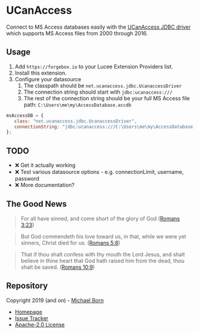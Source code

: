 # UCanAccess

Connect to MS Access databases easily with the [UCanAccess JDBC driver](http://ucanaccess.sourceforge.net/site.html) which supports MS Access files from 2000 through 2016.

## Usage

1. Add `https://forgebox.io` to your Lucee Extension Providers list.
2. Install this extension.
3. Configure your datasource
   1. The classpath should be `net.ucanaccess.jdbc.UcanaccessDriver`
   2. The connection string should start with `jdbc:ucanaccess:///`
   3. The rest of the connection string should be your full MS Access file path: `C:\Users\me\my\AccessDatabase.accdb`

```js
msAccessDB = {
   class: "net.ucanaccess.jdbc.UcanaccessDriver",
   connectionString: "jdbc:ucanaccess:///C:\Users\me\my\AccessDatabase.accdb"
};
```

## TODO

* ❌ Get it actually working
* ❌ Test various datasource options - e.g. connectionLimit, username, password
* ❌ More documentation?

## The Good News

> For all have sinned, and come short of the glory of God ([Romans 3:23](https://www.kingjamesbibleonline.org/Romans-3-23/))

> But God commendeth his love toward us, in that, while we were yet sinners, Christ died for us. ([Romans 5:8](https://www.kingjamesbibleonline.org/Romans-5-8))

> That if thou shalt confess with thy mouth the Lord Jesus, and shalt believe in thine heart that God hath raised him from the dead, thou shalt be saved. ([Romans 10:9](https://www.kingjamesbibleonline.org/Romans-10-9/))
 
## Repository

Copyright 2019 (and on) - [Michael Born](https://michaelborn.me/)

* [Homepage](https://bitbucket.org/michaelborn_me/ucanaccess/src/master/)
* [Issue Tracker](https://bitbucket.org/michaelborn_me/ucanaccess/issues?status=new&status=open)
* [Apache-2.0 License](http://www.apache.org/licenses/LICENSE-2.0.txt)
